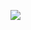 ![](http://collider.com/wp-content/image-base/People/B/Ben_Affleck/ben_affleck_matt_damon_oscars_1997.jpg)
